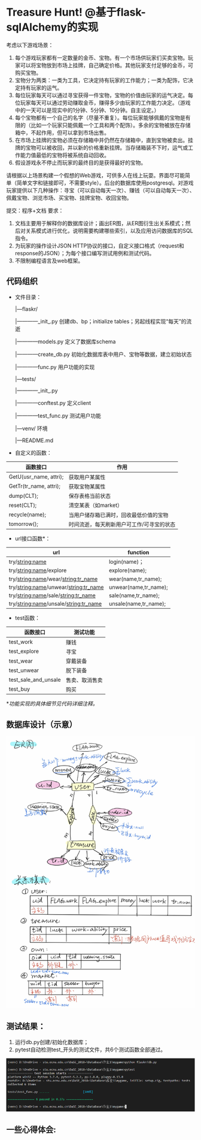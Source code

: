 # Treasure Hunt! @基于flask-sqlAlchemy的实现
考虑以下游戏场景：
1.	每个游戏玩家都有一定数量的金币、宝物。有一个市场供玩家们买卖宝物。玩家可以将宝物放到市场上挂牌，自己确定价格。其他玩家支付足够的金币，可购买宝物。
2.	宝物分为两类：一类为工具，它决定持有玩家的工作能力；一类为配饰，它决定持有玩家的运气。
3.	每位玩家每天可以通过寻宝获得一件宝物，宝物的价值由玩家的运气决定。每位玩家每天可以通过劳动赚取金币，赚得多少由玩家的工作能力决定。（游戏中的一天可以是现实中的1分钟、5分钟、10分钟。自主设定。）
4.	每个宝物都有一个自己的名字（尽量不重复）。每位玩家能够佩戴的宝物是有限的（比如一个玩家只能佩戴一个工具和两个配饰）。多余的宝物被放在存储箱中，不起作用，但可以拿到市场出售。
5.	在市场上挂牌的宝物必须在存储箱中并仍然在存储箱中，直到宝物被卖出。挂牌的宝物可以被收回，并以新的价格重新挂牌。当存储箱装不下时，运气或工作能力值最低的宝物将被系统自动回收。
6.	假设游戏永不停止而玩家的最终目的是获得最好的宝物。

请根据以上场景构建一个假想的Web游戏，可供多人在线上玩耍。界面尽可能简单（简单文字和链接即可，不需要style）。后台的数据库使用postgresql。对游戏玩家提供以下几种操作：寻宝（可以自动每天一次）、赚钱（可以自动每天一次）、佩戴宝物、浏览市场、买宝物、挂牌宝物、收回宝物。

提交：程序+文档
要求：

1.	文档主要用于解释你的数据库设计；画出ER图，从ER图衍生出关系模式；然后对关系模式进行优化，说明需要构建哪些索引，以及应用访问数据库的SQL指令。
2.	为玩家的操作设计JSON HTTP协议的接口，自定义接口格式（request和response的JSON）；为每个接口编写测试用例和测试代码。
3.	不限制编程语言及web框架。

## 代码组织

- 文件目录：

  |—flaskr/

  |————\_init\_.py							创建db、bp；initialize tables；另起线程实现“每天”的流逝

  |————models.py						定义了数据库schema

  |————create_db.py 				  初始化数据库表中用户、宝物等数据，建立初始状态

  |————func.py							 用户功能的实现

  |—tests/

  |————\_init\_.py

  |————conftest.py					 定义client

  |————test_func.py				   测试用户功能

  |—venv/										  环境

  |—README.md

- 自定义的函数：

| 函数接口               | 作用                                      |
| ---------------------- | ----------------------------------------- |
| GetU(usr_name, attri); | 获取用户某属性                            |
| GetTr(tr_name, attri); | 获取宝物某属性                            |
| dump(CLT);             | 保存表格当前状态                          |
| reset(CLT);            | 清空某表（如market）                      |
| recycle(name);         | 当用户储存箱已满时，回收最低价值的宝物    |
| tomorrow();            | 时间流逝，每天刷新用户可工作/可寻宝的状态 |

- url接口函数*：

| url                                       | function              |
| ----------------------------------------- | --------------------- |
| try/<string:name>                         | login(name)；         |
| try/<string:name>/explore                 | explore(name);        |
| try/<string:name>/wear/<string:tr_name>   | wear(name,tr_name);   |
| try/<string:name>/unwear/<string:tr_name> | unwear(name,tr_name); |
| try/<string:name>/sale/<string:tr_name>   | sale(name,tr_name);   |
| try/<string:name>/unsale/<string:tr_name> | unsale(name,tr_name); |

- test函数：

| 函数接口             | 测试功能       |
| -------------------- | -------------- |
| test_work            | 赚钱           |
| test_explore         | 寻宝           |
| test_wear            | 穿戴装备       |
| test_unwear          | 脱下装备       |
| test_sale_and_unsale | 售卖、取消售卖 |
| test_buy             | 购买           |

**功能实现的具体细节见代码详细注释。*

## 数据库设计（示意）

![image-20200117032224541](README.assets/image-20200117032224541.png)

## 测试结果：

1. 运行db.py创建/初始化数据库；
2. pytest自动检测test_开头的测试文件，共6个测试函数全部通过。

![image-20200115034234139](README.assets/image-20200115034234139.png)

## 一些心得体会:

